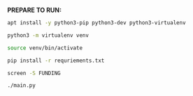 **PREPARE TO RUN:**
```bash
apt install -y python3-pip python3-dev python3-virtualenv
```
```bash
python3 -m virtualenv venv
```
```bash
source venv/bin/activate
```
```bash
pip install -r requriements.txt
```

```bash
screen -S FUNDING
```

```bash
./main.py
```
